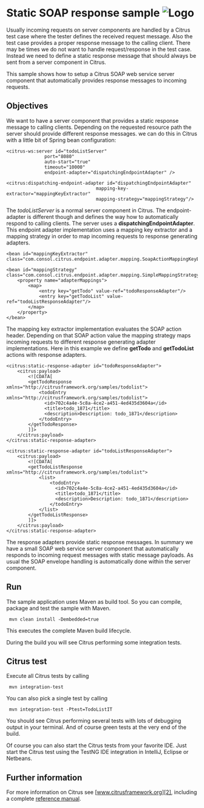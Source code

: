 Static SOAP response sample ![Logo][1]
==============

Usually incoming requests on server components are handled by a Citrus test case where the tester defines the received request message. Also the test
case provides a proper response message to the calling client. There may be times we do not want to handle request/response in the test case. Instead we
need to define a static response message that should always be sent from a server component in Citrus.

This sample shows how to setup a Citrus SOAP web service server component that automatically provides response messages to incoming requests.

Objectives
---------

We want to have a server component that provides a static response message to calling clients. Depending on the requested resource path the server
should provide different response messages. we can do this in Citrus with a little bit of Spring bean configuration:

```
<citrus-ws:server id="todoListServer"
              port="8080"
              auto-start="true"
              timeout="10000"
              endpoint-adapter="dispatchingEndpointAdapter" />

<citrus:dispatching-endpoint-adapter id="dispatchingEndpointAdapter"
                                 mapping-key-extractor="mappingKeyExtractor"
                                 mapping-strategy="mappingStrategy"/>
```

The *todoListServer* is a normal server component in Citrus. The endpoint-adapter is different though and defines the way how to automatically respond to calling clients.
The server uses a **dispatchingEndpointAdapter**. This endpoint adapter implementation uses a mapping key extractor and a mapping strategy in order to map incoming requests to response generating
adapters.

```
<bean id="mappingKeyExtractor" class="com.consol.citrus.endpoint.adapter.mapping.SoapActionMappingKeyExtractor"/>

<bean id="mappingStrategy" class="com.consol.citrus.endpoint.adapter.mapping.SimpleMappingStrategy">
    <property name="adapterMappings">
        <map>
            <entry key="getTodo" value-ref="todoResponseAdapter"/>
            <entry key="getTodoList" value-ref="todoListResponseAdapter"/>
        </map>
    </property>
</bean>
```

The mapping key extractor implementation evaluates the SOAP action header. Depending on that SOAP action value the
mapping strategy maps incoming requests to different response generating adapter implementations. Here in this example we define **getTodo** and **getTodoList** actions with response
adapters.

```
<citrus:static-response-adapter id="todoResponseAdapter">
    <citrus:payload>
        <![CDATA[
        <getTodoResponse xmlns="http://citrusframework.org/samples/todolist">
            <todoEntry xmlns="http://citrusframework.org/samples/todolist">
              <id>702c4a4e-5c8a-4ce2-a451-4ed435d3604a</id>
              <title>todo_1871</title>
              <description>Description: todo_1871</description>
            </todoEntry>
        </getTodoResponse>
        ]]>
    </citrus:payload>
</citrus:static-response-adapter>

<citrus:static-response-adapter id="todoListResponseAdapter">
    <citrus:payload>
        <![CDATA[
        <getTodoListResponse xmlns="http://citrusframework.org/samples/todolist">
            <list>
                <todoEntry>
                  <id>702c4a4e-5c8a-4ce2-a451-4ed435d3604a</id>
                  <title>todo_1871</title>
                  <description>Description: todo_1871</description>
                </todoEntry>
            </list>
        </getTodoListResponse>
        ]]>
    </citrus:payload>
</citrus:static-response-adapter>
```

The response adapters provide static response messages. In summary we have a small SOAP web service server component that automatically responds to incoming request messages
with static message payloads. As usual the SOAP envelope handling is automatically done within the server component.

Run
---------

The sample application uses Maven as build tool. So you can compile, package and test the
sample with Maven.
 
     mvn clean install -Dembedded=true
    
This executes the complete Maven build lifecycle.

During the build you will see Citrus performing some integration tests.

Citrus test
---------

Execute all Citrus tests by calling

     mvn integration-test

You can also pick a single test by calling

     mvn integration-test -Ptest=TodoListIT

You should see Citrus performing several tests with lots of debugging output in your terminal. 
And of course green tests at the very end of the build.

Of course you can also start the Citrus tests from your favorite IDE.
Just start the Citrus test using the TestNG IDE integration in IntelliJ, Eclipse or Netbeans.

Further information
---------

For more information on Citrus see [www.citrusframework.org][2], including
a complete [reference manual][3].

 [1]: http://www.citrusframework.org/img/brand-logo.png "Citrus"
 [2]: http://www.citrusframework.org
 [3]: http://www.citrusframework.org/reference/html/
 [4]: http://www.citrusframework.org/reference/html/validation-json.html